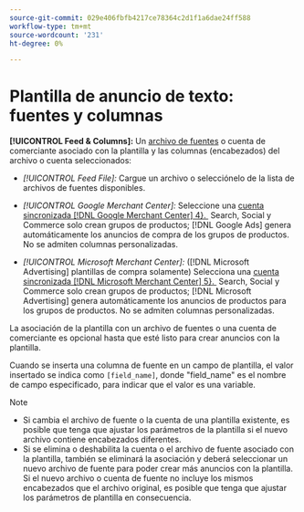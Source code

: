 ```yaml
---
source-git-commit: 029e406fbfb4217ce78364c2d1f1a6dae24ff588
workflow-type: tm+mt
source-wordcount: '231'
ht-degree: 0%

---
```

# Plantilla de anuncio de texto: fuentes y columnas

**[!UICONTROL Feed & Columns]:** Un [archivo de fuentes](/help/search-social-commerce/campaign-management/inventory-feeds/feed-files-manage.md) o cuenta de comerciante asociado con la plantilla y las columnas (encabezados) del archivo o cuenta seleccionados:

* *[!UICONTROL Feed File]:* Cargue un archivo o selecciónelo de la lista de archivos de fuentes disponibles.

* *[!UICONTROL Google Merchant Center]:* Seleccione una [cuenta sincronizada [!DNL Google Merchant Center] 4&rbrace;. &#x200B;](/help/search-social-commerce/campaign-management/accounts/merchant-account-manage.md) Search, Social y Commerce solo crean grupos de productos; [!DNL Google Ads] genera automáticamente los anuncios de compra de los grupos de productos. No se admiten columnas personalizadas.

* *[!UICONTROL Microsoft Merchant Center]:* ([!DNL Microsoft Advertising] plantillas de compra solamente) Selecciona una [cuenta sincronizada [!DNL Microsoft Merchant Center] 5&rbrace;. &#x200B;](/help/search-social-commerce/campaign-management/accounts/merchant-account-manage.md) Search, Social y Commerce solo crean grupos de productos; [!DNL Microsoft Advertising] genera automáticamente los anuncios de productos para los grupos de productos. No se admiten columnas personalizadas.

La asociación de la plantilla con un archivo de fuentes o una cuenta de comerciante es opcional hasta que esté listo para crear anuncios con la plantilla.

Cuando se inserta una columna de fuente en un campo de plantilla, el valor insertado se indica como `[field_name]`, donde &quot;field_name&quot; es el nombre de campo especificado, para indicar que el valor es una variable.

>[!NOTE]
>
>* Si cambia el archivo de fuente o la cuenta de una plantilla existente, es posible que tenga que ajustar los parámetros de la plantilla si el nuevo archivo contiene encabezados diferentes.
>* Si se elimina o deshabilita la cuenta o el archivo de fuente asociado con la plantilla, también se eliminará la asociación y deberá seleccionar un nuevo archivo de fuente para poder crear más anuncios con la plantilla. Si el nuevo archivo o cuenta de fuente no incluye los mismos encabezados que el archivo original, es posible que tenga que ajustar los parámetros de plantilla en consecuencia.
